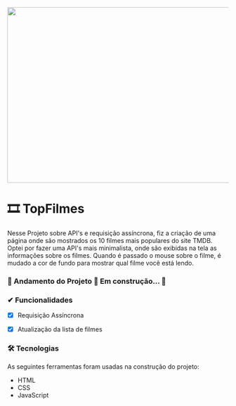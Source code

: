 <img src="https://t4.ftcdn.net/jpg/04/44/19/81/360_F_444198179_bsdLfMMLjUSyntNz7bC0N17eAUes69Kz.jpg" width="1100px" height="400px">
   
# 🎞 TopFilmes
 Nesse Projeto sobre API's e requisição assíncrona, fiz a criação de uma página onde são mostrados os 10 filmes mais populares do site TMDB. Optei por fazer uma API's mais minimalista, onde são exibidas na tela as informações sobre os filmes. Quando é passado o mouse sobre o filme, é mudado a cor de fundo para mostrar qual filme você está lendo.

### 🚧  Andamento do Projeto 🚀 Em construção...  🚧

### ✔ Funcionalidades

  - [x] Requisição Assíncrona
  - [x] Atualização da lista de filmes
 

### 🛠 Tecnologias

As seguintes ferramentas foram usadas na construção do projeto:

- HTML
- CSS
- JavaScript
